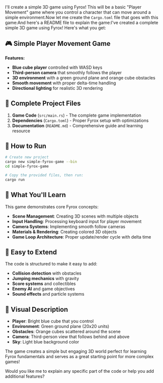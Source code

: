 I'll create a simple 3D game using Fyrox! This will be a basic "Player Movement" game where you control a character that can move around a simple environment.Now let me create the `Cargo.toml` file that goes with this game:And here's a README file to explain the game:I've created a complete simple 3D game using Fyrox! Here's what you get:

## 🎮 **Simple Player Movement Game**

**Features:**
- **Blue cube player** controlled with WASD keys
- **Third-person camera** that smoothly follows the player
- **3D environment** with a green ground plane and orange cube obstacles
- **Smooth movement** with proper delta-time handling
- **Directional lighting** for realistic 3D rendering

## 📁 **Complete Project Files**

1. **Game Code** (`src/main.rs`) - The complete game implementation
2. **Dependencies** (`Cargo.toml`) - Proper Fyrox setup with optimizations  
3. **Documentation** (`README.md`) - Comprehensive guide and learning resource

## 🚀 **How to Run**

```bash
# Create new project
cargo new simple-fyrox-game --bin
cd simple-fyrox-game

# Copy the provided files, then run:
cargo run
```

## 🎯 **What You'll Learn**

This game demonstrates core Fyrox concepts:
- **Scene Management**: Creating 3D scenes with multiple objects
- **Input Handling**: Processing keyboard input for player movement
- **Camera Systems**: Implementing smooth follow cameras
- **Materials & Rendering**: Creating colored 3D objects
- **Game Loop Architecture**: Proper update/render cycle with delta time

## 🔧 **Easy to Extend**

The code is structured to make it easy to add:
- **Collision detection** with obstacles
- **Jumping mechanics** with gravity
- **Score systems** and collectibles
- **Enemy AI** and game objectives
- **Sound effects** and particle systems

## 🎨 **Visual Description**

- **Player**: Bright blue cube that you control
- **Environment**: Green ground plane (20x20 units)
- **Obstacles**: Orange cubes scattered around the scene
- **Camera**: Third-person view that follows behind and above
- **Sky**: Light blue background color

The game creates a simple but engaging 3D world perfect for learning Fyrox fundamentals and serves as a great starting point for more complex games!

Would you like me to explain any specific part of the code or help you add additional features?
